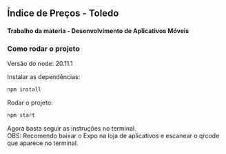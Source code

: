 ## Índice de Preços - Toledo ###
#### Trabalho da materia - Desenvolvimento de Aplicativos Móveis ####

### Como rodar o projeto ###
Versão do node: 20.11.1

Instalar as dependências:
```bash
npm install
```

Rodar o projeto:
```bash
npm start
```
Agora basta seguir as instruções no terminal.
<br />
OBS: Recomendo baixar o Expo na loja de aplicativos e escanear o qrcode que aparece no terminal.